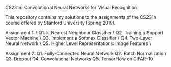 CS231n: Convolutional Neural Networks for Visual Recognition

This repository contains my solutions to the assignments of the CS231n course offered by Stanford University (Spring 2019).


Assignment 1: \\
Q1. k-Nearest Neighbour Classifier \\
Q2. Training a Support Vector Machine \\
Q3. Implement a Softmax Classifier \\
Q4. Two-Layer Neural Network \\
Q5. Higher Level Representations: Image Features \\


Assignment 2:
Q1. Fully-Connected Neural Network
Q2. Batch Normalization
Q3. Dropout
Q4. Convolutional Networks
Q5. TensorFlow on CIFAR-10
